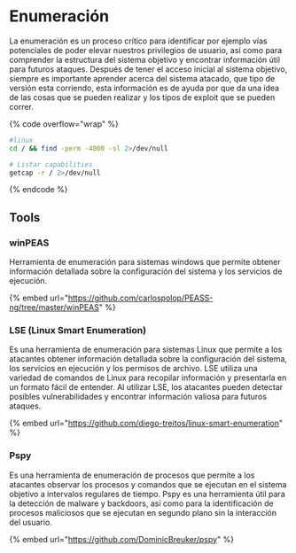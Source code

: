 # Enumeración

La enumeración es un proceso crítico para identificar por ejemplo vías potenciales de poder elevar nuestros privilegios de usuario, así como para comprender la estructura del sistema objetivo y encontrar información útil para futuros ataques. Después de tener el acceso inicial al sistema objetivo, siempre es importante aprender acerca del sistema atacado, que tipo de versión esta corriendo, esta información es de ayuda por que da una idea de las cosas que se pueden realizar y los tipos de exploit que se pueden correr.

{% code overflow="wrap" %}
```bash
#linux
cd / && find -perm -4000 -sl 2>/dev/null

# Listar capabilities
getcap -r / 2>/dev/null
```
{% endcode %}

## Tools

### winPEAS

Herramienta de enumeración para sistemas windows que permite obtener información detallada sobre la configuración del sistema y los servicios de ejecución.

{% embed url="https://github.com/carlospolop/PEASS-ng/tree/master/winPEAS" %}

### **LSE** (**Linux Smart Enumeration**)

Es una herramienta de enumeración para sistemas Linux que permite a los atacantes obtener información detallada sobre la configuración del sistema, los servicios en ejecución y los permisos de archivo. LSE utiliza una variedad de comandos de Linux para recopilar información y presentarla en un formato fácil de entender. Al utilizar LSE, los atacantes pueden detectar posibles vulnerabilidades y encontrar información valiosa para futuros ataques.

{% embed url="https://github.com/diego-treitos/linux-smart-enumeration" %}

### **Pspy**

Es una herramienta de enumeración de procesos que permite a los atacantes observar los procesos y comandos que se ejecutan en el sistema objetivo a intervalos regulares de tiempo. Pspy es una herramienta útil para la detección de malware y backdoors, así como para la identificación de procesos maliciosos que se ejecutan en segundo plano sin la interacción del usuario.

{% embed url="https://github.com/DominicBreuker/pspy" %}





